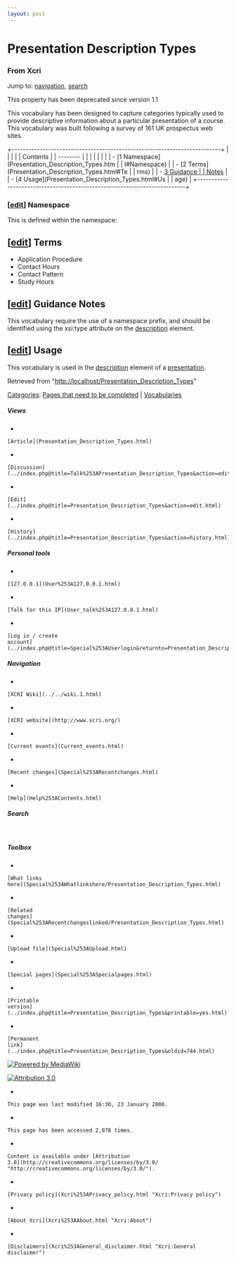 ```yaml
---
layout: post
---
```








Presentation Description Types 
==============================













### From Xcri 







Jump to: [navigation](Presentation_Description_Types.html#column-one),
[search](Presentation_Description_Types.html#searchInput)





This property has been deprecated since version 1.1



This vocabulary has been designed to capture categories typically used
to provide descriptive information about a particular presentation of a
course. This vocabulary was built following a survey of 161 UK
prospectus web sites.

+--------------------------------------------------------------------------+
|                                                       |
|                                                                          |
| Contents                                                                 |
| --------                                                                 |
|                                                                          |
|                                                                    |
|                                                                          |
| -   [1 Namespace](Presentation_Description_Types.htm |
| l#Namespace)                                                             |
| -   [2 Terms](Presentation_Description_Types.html#Te |
| rms)                                                                     |
| -   [3 Guidance     |
|     Notes](Presentation_Description_Types.html#Guidance_Notes)    |
| -   [4 Usage](Presentation_Description_Types.html#Us |
| age)                                                                     |
+--------------------------------------------------------------------------+


### \[[edit](../index.php@title=Template%253AXCRI_Vocabularies_Namespace&action=edit&section=1.html "Template:XCRI Vocabularies Namespace")\] Namespace

This is defined within the namespace:



\[[edit](../index.php@title=Presentation_Description_Types&action=edit&section=1.html "Edit section: Terms")\] Terms
--------------------------------------------------------------------------------------------------------------------------------------------------------------------------------------

-   Application Procedure
-   Contact Hours
-   Contact Pattern
-   Study Hours


\[[edit](../index.php@title=Presentation_Description_Types&action=edit&section=2.html "Edit section: Guidance Notes")\] Guidance Notes
--------------------------------------------------------------------------------------------------------------------------------------------------------------------------------------------------------

This vocabulary require the use of a namespace prefix, and should be
identified using the xsi:type attribute on the
[description](Description.html "Description") element.


\[[edit](../index.php@title=Presentation_Description_Types&action=edit&section=3.html "Edit section: Usage")\] Usage
--------------------------------------------------------------------------------------------------------------------------------------------------------------------------------------

This vocabulary is used in the
[description](Description.html "Description") element of a
[presentation](Presentation.html "Presentation").



Retrieved from
"[http://localhost/Presentation\_Description\_Types](Presentation_Description_Types.html)"





[Categories](Special%253ACategories.html "Special:Categories"): [Pages that need to be
completed](Category%253APages_that_need_to_be_completed.html "Category:Pages that need to be completed")
| [Vocabularies](Category%253AVocabularies.html "Category:Vocabularies")

















##### Views



-   

    

    [Article](Presentation_Description_Types.html)
-   

    

    [Discussion](../index.php@title=Talk%253APresentation_Description_Types&action=edit.html)
-   

    

    [Edit](../index.php@title=Presentation_Description_Types&action=edit.html)
-   

    

    [History](../index.php@title=Presentation_Description_Types&action=history.html)







##### Personal tools



-   

    

    [127.0.0.1](User%253A127.0.0.1.html)
-   

    

    [Talk for this IP](User_talk%253A127.0.0.1.html)
-   

    

    [Log in / create
    account](../index.php@title=Special%253AUserlogin&returnto=Presentation_Description_Types.html)











[](../../wiki.1.html "XCRI Wiki")





##### Navigation



-   

    

    [XCRI Wiki](../../wiki.1.html)
-   

    

    [XCRI website](http://www.xcri.org/)
-   

    

    [Current events](Current_events.html)
-   

    

    [Recent changes](Special%253ARecentchanges.html)
-   

    

    [Help](Help%253AContents.html)







##### Search





 









##### Toolbox



-   

    

    [What links
    here](Special%253AWhatlinkshere/Presentation_Description_Types.html)
-   

    

    [Related
    changes](Special%253ARecentchangeslinked/Presentation_Description_Types.html)
-   

    

    [Upload file](Special%253AUpload.html)
-   

    

    [Special pages](Special%253ASpecialpages.html)
-   

    

    [Printable
    version](../index.php@title=Presentation_Description_Types&printable=yes.html)
-   

    

    [Permanent
    link](../index.php@title=Presentation_Description_Types&oldid=744.html)















[![Powered by
MediaWiki](../skins/common/images/poweredby_mediawiki_88x31.png)](http://www.mediawiki.org/)





[![Attribution 3.0
](http://i.creativecommons.org/l/by/3.0/88x31.png)](http://creativecommons.org/licenses/by/3.0/)



-   

    

    This page was last modified 16:30, 23 January 2008.
-   

    

    This page has been accessed 2,078 times.
-   

    

    Content is available under [Attribution
    3.0](http://creativecommons.org/licenses/by/3.0/ "http://creativecommons.org/licenses/by/3.0/").
-   

    

    [Privacy policy](Xcri%253APrivacy_policy.html "Xcri:Privacy policy")
-   

    

    [About Xcri](Xcri%253AAbout.html "Xcri:About")
-   

    

    [Disclaimers](Xcri%253AGeneral_disclaimer.html "Xcri:General disclaimer")




